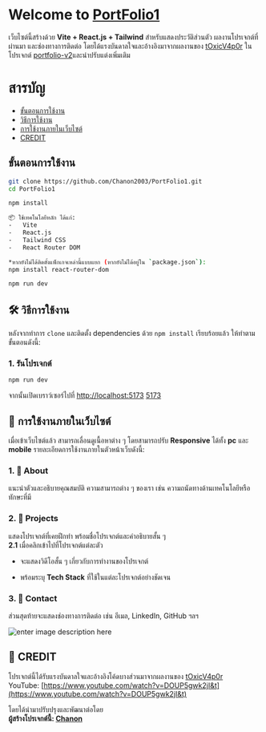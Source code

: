 # Welcome to **[PortFolio1](https://github.com/Chanon2003/PortFolio1)**

เว็บไซต์นี้สร้างด้วย **Vite + React.js + Tailwind** สำหรับแสดงประวัติส่วนตัว ผลงานโปรเจกต์ที่ผ่านมา และช่องทางการติดต่อ โดยได้แรงบันดาลใจและอ้างอิงมาจากผลงานของ [tOxicV4p0r](https://github.com/tOxicV4p0r) ในโปรเจกต์ [portfolio-v2](https://github.com/tOxicV4p0r/portfolio-v2)และนำปรับแต่งเพิ่มเติม

# สารบัญ
 - [ขั้นตอนการใช้งาน](#%E0%B8%82%E0%B8%B1%E0%B9%89%E0%B8%99%E0%B8%95%E0%B8%AD%E0%B8%99%E0%B8%81%E0%B8%B2%E0%B8%A3%E0%B9%83%E0%B8%8A%E0%B9%89%E0%B8%87%E0%B8%B2%E0%B8%99)
 - [วิธีการใช้งาน](#%F0%9F%9B%A0%E0%B8%A7%E0%B8%B4%E0%B8%98%E0%B8%B5%E0%B8%81%E0%B8%B2%E0%B8%A3%E0%B9%83%E0%B8%8A%E0%B9%89%E0%B8%87%E0%B8%B2%E0%B8%99)
 - [การใช้งานภายในเว็บไซต์](#%F0%9F%A7%AD%E0%B8%81%E0%B8%B2%E0%B8%A3%E0%B9%83%E0%B8%8A%E0%B9%89%E0%B8%87%E0%B8%B2%E0%B8%99%E0%B8%A0%E0%B8%B2%E0%B8%A2%E0%B9%83%E0%B8%99%E0%B9%80%E0%B8%A7%E0%B9%87%E0%B8%9A%E0%B9%84%E0%B8%8B%E0%B8%95%E0%B9%8C)
 - [CREDIT](#%F0%9F%99%8Fcredit)
 
## ขั้นตอนการใช้งาน
```bash
git clone https://github.com/Chanon2003/PortFolio1.git
cd PortFolio1

npm install

📦 ใช้เทคโนโลยีหลัก ได้แก่:
-   Vite
-   React.js
-   Tailwind CSS
-   React Router DOM

*หากยังไม่ได้ติดตั้งแพ็กเกจเหล่านี้แบบแยก (หากยังไม่ได้อยู่ใน `package.json`):
npm install react-router-dom

npm run dev

```
## 🛠 วิธีการใช้งาน
หลังจากทำการ `clone` และติดตั้ง dependencies ด้วย `npm install` เรียบร้อยแล้ว ให้ทำตามขั้นตอนดังนี้:
### 1. รันโปรเจกต์
```bash
npm run dev
```
จากนั้นเปิดเบราว์เซอร์ไปที่ [http://localhost:5173](http://localhost:5173)
[5173](http://localhost:5173)

## 🧭 การใช้งานภายในเว็บไซต์

เมื่อเข้าเว็บไซต์แล้ว สามารถเลื่อนดูเนื้อหาต่าง ๆ โดยสามารถปรับ **Responsive** ได้ทั้ง **pc** และ **mobile** รายละเอียดการใช้งานภายในตัวหน้าเว็บดังนี้:

### 1. 🔹 About
แนะนำตัวและอธิบายคุณสมบัติ ความสามารถต่าง ๆ ของเรา เช่น ความถนัดทางด้านเทคโนโลยีหรือทักษะที่มี

### 2. 🔹 Projects
แสดงโปรเจกต์ที่เคยฝึกทำ พร้อมชื่อโปรเจกต์และคำอธิบายสั้น ๆ  
**2.1** เมื่อคลิกเข้าไปที่โปรเจกต์แต่ละตัว

-   จะแสดงวิดีโอสั้น ๆ เกี่ยวกับการทำงานของโปรเจกต์
    
-   พร้อมระบุ **Tech Stack** ที่ใช้ในแต่ละโปรเจกต์อย่างชัดเจน
    

### 3. 🔹 Contact

ส่วนสุดท้ายจะแสดงช่องทางการติดต่อ เช่น อีเมล, LinkedIn, GitHub ฯลฯ

![enter image description here](https://cdn.discordapp.com/attachments/1078550032820736083/1358388469176729680/image.png?ex=67f3a958&is=67f257d8&hm=fcf62842d61b4caddd5c0766bc8ad1000514cd3bfb0bfd0ac812c40ac584eb93&)

## 🙏 CREDIT

โปรเจกต์นี้ได้รับแรงบันดาลใจและอ้างอิงโค้ดบางส่วนมาจากผลงานของ [tOxicV4p0r](https://github.com/tOxicV4p0r)  
YouTube: [https://www.youtube.com/watch?v=DOUP5gwk2jI&t](https://www.youtube.com/watch?v=DOUP5gwk2jI&t)

โดยได้นำมาปรับปรุงและพัฒนาต่อโดย  
**ผู้สร้างโปรเจกต์นี้:  [Chanon](https://github.com/Chanon2003)**
